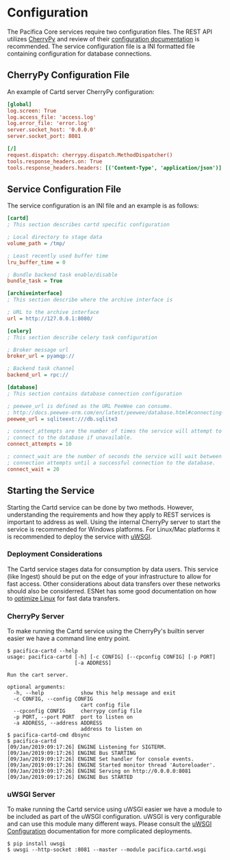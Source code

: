 # Configuration

The Pacifica Core services require two configuration files. The REST
API utilizes [CherryPy](https://github.com/cherrypy) and review of
their
[configuration documentation](http://docs.cherrypy.org/en/latest/config.html)
is recommended. The service configuration file is a INI formatted
file containing configuration for database connections.

## CherryPy Configuration File

An example of Cartd server CherryPy configuration:

```ini
[global]
log.screen: True
log.access_file: 'access.log'
log.error_file: 'error.log'
server.socket_host: '0.0.0.0'
server.socket_port: 8081

[/]
request.dispatch: cherrypy.dispatch.MethodDispatcher()
tools.response_headers.on: True
tools.response_headers.headers: [('Content-Type', 'application/json')]
```

## Service Configuration File

The service configuration is an INI file and an example is as follows:

```ini
[cartd]
; This section describes cartd specific configuration

; Local directory to stage data
volume_path = /tmp/

; Least recently used buffer time
lru_buffer_time = 0

; Bundle backend task enable/disable
bundle_task = True

[archiveinterface]
; This section describe where the archive interface is

; URL to the archive interface
url = http://127.0.0.1:8080/

[celery]
; This section describe celery task configuration

; Broker message url
broker_url = pyamqp://

; Backend task channel
backend_url = rpc://

[database]
; This section contains database connection configuration

; peewee_url is defined as the URL PeeWee can consume.
; http://docs.peewee-orm.com/en/latest/peewee/database.html#connecting-using-a-database-url
peewee_url = sqliteext:///db.sqlite3

; connect_attempts are the number of times the service will attempt to
; connect to the database if unavailable.
connect_attempts = 10

; connect_wait are the number of seconds the service will wait between
; connection attempts until a successful connection to the database.
connect_wait = 20
```

## Starting the Service

Starting the Cartd service can be done by two methods. However,
understanding the requirements and how they apply to REST services
is important to address as well. Using the
internal CherryPy server to start the service is recommended for
Windows platforms. For Linux/Mac platforms it is recommended to
deploy the service with
[uWSGI](https://uwsgi-docs.readthedocs.io/en/latest/).

### Deployment Considerations

The Cartd service stages data for consumption by data users. This
service (like Ingest) should be put on the edge of your
infrastructure to allow for fast access. Other considerations about
data transfers over these networks should also be considerred. ESNet
has some good documentation on how to
[optimize Linux](http://fasterdata.es.net/) for fast data transfers.

### CherryPy Server

To make running the Cartd service using the CherryPy's builtin
server easier we have a command line entry point.

```
$ pacifica-cartd --help
usage: pacifica-cartd [-h] [-c CONFIG] [--cpconfig CONFIG] [-p PORT]
                      [-a ADDRESS]

Run the cart server.

optional arguments:
  -h, --help            show this help message and exit
  -c CONFIG, --config CONFIG
                        cart config file
  --cpconfig CONFIG     cherrypy config file
  -p PORT, --port PORT  port to listen on
  -a ADDRESS, --address ADDRESS
                        address to listen on
$ pacifica-cartd-cmd dbsync
$ pacifica-cartd
[09/Jan/2019:09:17:26] ENGINE Listening for SIGTERM.
[09/Jan/2019:09:17:26] ENGINE Bus STARTING
[09/Jan/2019:09:17:26] ENGINE Set handler for console events.
[09/Jan/2019:09:17:26] ENGINE Started monitor thread 'Autoreloader'.
[09/Jan/2019:09:17:26] ENGINE Serving on http://0.0.0.0:8081
[09/Jan/2019:09:17:26] ENGINE Bus STARTED
```

### uWSGI Server

To make running the Cartd service using uWSGI easier we have a
module to be included as part of the uWSGI configuration. uWSGI is
very configurable and can use this module many different ways. Please
consult the
[uWSGI Configuration](https://uwsgi-docs.readthedocs.io/en/latest/Configuration.html)
documentation for more complicated deployments.

```
$ pip install uwsgi
$ uwsgi --http-socket :8081 --master --module pacifica.cartd.wsgi
```
